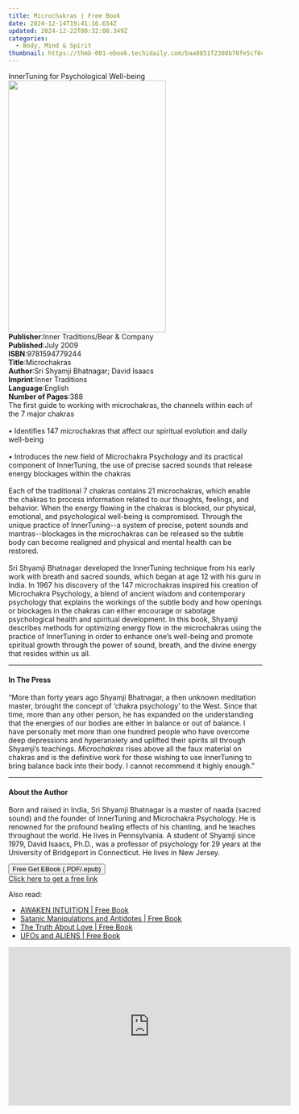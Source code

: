 ```yaml
---
title: Microchakras | Free Book
date: 2024-12-14T19:41:16.654Z
updated: 2024-12-22T00:32:08.349Z
categories:
  - Body, Mind & Spirit
thumbnail: https://thmb-001-ebook.techidaily.com/baa0851f2388b70fe5cf6ccd8e9f04dc24d9581dfd3631d1940bd8e80c3bdfee.jpg
---
```

<main id="book-container">
  <div class="flex flex-col">
    <div class="book-brief flex-1 py-6 px-4 sm:p-6 md:py-10 md:px-8">
      <!-- brief-->
      <div class="book-brief-main">
        InnerTuning for Psychological Well-being
      </div>
    </div>
    <div
      class="book-meta-info flex-1 grid gap-4 col-start-1 col-end-3 row-start-1 sm:mb-6 sm:grid-cols-4 lg:gap-6 lg:col-start-2 lg:row-end-6 lg:row-span-6 lg:mb-0"
    >
      <div
        class="book-meta-info-left place-content-center mt-4 p-4 text-sm leading-6 col-start-2 col-span-2 dark:text-slate-400"
      >
        <img
          class="w-full h-500 object-cover rounded-lg sm:h-255 sm:col-span-2 lg:col-span-full"
          src="https://img-001-ebook.techidaily.com/389056da9c80f19212ca0fcecdc76be0bb707275e757a570a7d299c4920dfb79.jpg"
          alt=""
          width="312"
          height="500"
        />
      </div>
      <div
        class="book-meta-info-right mt-2 col-start-1 row-start-2 col-span-3 self-center"
      >
        <!-- meta data  -->
        <div class="flex flex-col px-4 md:px-8">
          <div class="flex-1">
            <strong>Publisher</strong>:<span class="px-2"
              >Inner Traditions/Bear &amp; Company</span
            >
          </div>
          <div class="flex-1">
            <strong>Published</strong>:<span class="px-2">July 2009</span>
          </div>
          <div class="flex-1">
            <strong>ISBN</strong>:<span class="px-2">9781594779244</span>
          </div>
          <div class="flex-1">
            <strong>Title</strong>:<span class="px-2">Microchakras</span>
          </div>
          <div class="flex-1">
            <strong>Author</strong>:<span class="px-2"
              >Sri Shyamji Bhatnagar; David Isaacs</span
            >
          </div>
          <div class="flex-1">
            <strong>Imprint</strong>:<span class="px-2">Inner Traditions</span>
          </div>
          <div class="flex-1">
            <strong>Language</strong>:<span class="px-2">English</span>
          </div>
          <div class="flex-1">
            <strong>Number of Pages</strong>:<span class="px-2">388</span>
          </div>
        </div>
      </div>
    </div>
    <div class="book-description flex-1 py-6 px-4 sm:p-6 md:py-10 md:px-8">
      <div class="book-description-main">
        <div accordion-content="" id="description">
          The first guide to working with microchakras, the channels within each
          of the 7 major chakras <br />
          <br />• Identifies 147 microchakras that affect our spiritual
          evolution and daily well-being <br />
          <br />• Introduces the new field of Microchakra Psychology and its
          practical component of InnerTuning, the use of precise sacred sounds
          that release energy blockages within the chakras <br />
          <br />Each of the traditional 7 chakras contains 21 microchakras,
          which enable the chakras to process information related to our
          thoughts, feelings, and behavior. When the energy flowing in the
          chakras is blocked, our physical, emotional, and psychological
          well-being is compromised. Through the unique practice of
          InnerTuning--a system of precise, potent sounds and mantras--blockages
          in the microchakras can be released so the subtle body can become
          realigned and physical and mental health can be restored. <br />
          <br />Sri Shyamji Bhatnagar developed the InnerTuning technique from
          his early work with breath and sacred sounds, which began at age 12
          with his guru in India. In 1967 his discovery of the 147 microchakras
          inspired his creation of Microchakra Psychology, a blend of ancient
          wisdom and contemporary psychology that explains the workings of the
          subtle body and how openings or blockages in the chakras can either
          encourage or sabotage psychological health and spiritual development.
          In this book, Shyamji describes methods for optimizing energy flow in
          the microchakras using the practice of InnerTuning in order to enhance
          one’s well-being and promote spiritual growth through the power of
          sound, breath, and the divine energy that resides within us all.
        </div>
        <div class="accordion-fader"></div>
      </div>
    </div>
    <div class="book-excerpts flex-1 py-6 px-4 sm:p-6 md:py-10 md:px-8">
      <!-- excerpts-->
      <div class="book-excerpts-main">
        <hr />
        <h4 class="placeholder placeholder-heading">
          <span>In The Press</span>
        </h4>
        <p>
          “More than forty years ago Shyamji Bhatnagar, a then unknown
          meditation master, brought the concept of ‘chakra psychology’ to the
          West. Since that time, more than any other person, he has expanded on
          the understanding that the energies of our bodies are either in
          balance or out of balance. I have personally met more than one hundred
          people who have overcome deep depressions and hyperanxiety and
          uplifted their spirits all through Shyamji’s teachings.
          <i>Microchakras</i> rises above all the faux material on chakras and
          is the definitive work for those wishing to use InnerTuning to bring
          balance back into their body. I cannot recommend it highly enough.”
        </p>
      </div>
    </div>
    <div class="book-about-author flex-1 py-6 px-4 sm:p-6 md:py-10 md:px-8">
      <!-- about author-->
      <div class="book-main-author-main">
        <hr />
        <h4 class="placeholder placeholder-heading">
          <span>About the Author</span>
        </h4>
        <p>
          Born and raised in India, Sri Shyamji Bhatnagar is a master of naada
          (sacred sound) and the founder of InnerTuning and Microchakra
          Psychology. He is renowned for the profound healing effects of his
          chanting, and he teaches throughout the world. He lives in
          Pennsylvania. A student of Shyamji since 1979, David Isaacs, Ph.D.,
          was a professor of psychology for 29 years at the University of
          Bridgeport in Connecticut. He lives in New Jersey.
        </p>
      </div>
    </div>
    <div class="book-free-get flex-1 py-6 px-4 sm:p-6 md:py-10 md:px-8">
      <button
        id="btn-free-get"
        class="bg-blue-500 hover:bg-blue-700 text-white font-bold py-2 px-4 rounded"
      >
        Free Get EBook (.PDF/.epub)
      </button>
      <div id="countdown-display" class="px-2 text-lg mt-2"></div>
      <a
        id="free-link"
        class="hidden bg-blue-500 hover:bg-blue-700 text-white font-bold py-2 px-4 rounded"
        href="https://www.ebooks.com/en-us/book/95782024/microchakras/sri-shyamji-bhatnagar/"
        target="_blank"
        >Click here to get a free link</a
      >
    </div>
    <script>
      let countdownTime = 0;
      let countdownInterval = null;
      document
        .getElementById('btn-free-get')
        .addEventListener('click', startCountdown);
      function startCountdown() {
        countdownTime = new Date().getTime() + 60000 * 3;
        countdownInterval = setInterval(updateCountdown, 1000);
        document.getElementById('btn-free-get').disabled = true;
        document
          .getElementById('btn-free-get')
          .classList.add('bg-gray-500', 'cursor-not-allowed');
      }
      function updateCountdown() {
        let currentTime = new Date().getTime();
        let timeLeft = countdownTime - currentTime;
        let secondsLeft = Math.floor(timeLeft / 1000);
        document.getElementById('countdown-display').innerHTML =
          `Remaining time: ${secondsLeft} seconds.`;
        if (secondsLeft <= 0) {
          clearInterval(countdownInterval);
          document.getElementById('btn-free-get').classList.add('hidden');
          document.getElementById('free-link').classList.remove('hidden');
          document.getElementById('countdown-display').innerHTML = '';
        }
      }
    </script>
  </div>
</main>

<ins class="adsbygoogle"
      style="display:block"
      data-ad-client="ca-pub-7571918770474297"
      data-ad-slot="8358498916"
      data-ad-format="auto"
      data-full-width-responsive="true"></ins>
    

<span class="atpl-alsoreadstyle">Also read:</span>
<div><ul>
<li><a href="https://novels-ebooks.techidaily.com/210912926-9781088190425-awaken-intuition/"><u>AWAKEN INTUITION | Free Book</u></a></li>
<li><a href="https://novels-ebooks.techidaily.com/210913022-9781088178898-satanic-manipulations-and-antidotes/"><u>Satanic Manipulations and Antidotes | Free Book</u></a></li>
<li><a href="https://novels-ebooks.techidaily.com/210913663-9780717194018-the-truth-about-love/"><u>The Truth About Love | Free Book</u></a></li>
<li><a href="https://novels-ebooks.techidaily.com/210917662-9781634282956-ufos-and-aliens/"><u>UFOs and ALIENS | Free Book</u></a></li>
</ul></div>

<!-- affiliate ads begin -->
<iframe width="560" height="315" src="https://www.youtube.com/embed/MPoakxUNf9o?si=S-ppSqzHzN9VrxC7" title="YouTube video player" frameborder="0" allow="accelerometer; autoplay; clipboard-write; encrypted-media; gyroscope; picture-in-picture; web-share" referrerpolicy="strict-origin-when-cross-origin" allowfullscreen></iframe>
<!-- affiliate ads end -->

